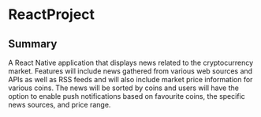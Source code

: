 # ReactProject

## Summary
A React Native application that displays news related to the cryptocurrency market. Features will include news gathered from various web sources and APIs as well as RSS feeds and will also include market price information for various coins. The news will be sorted by coins and users will have the option to enable push notifications based on favourite coins, the specific news sources, and price range.